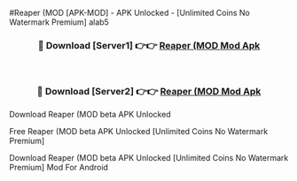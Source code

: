 #Reaper (MOD [APK-MOD] - APK Unlocked - [Unlimited Coins No Watermark Premium] alab5



<div align="center">

<h3>🔴 Download [Server1] 👉👉 <a href="https://momento.my/?title=Reaper_(MOD">Reaper (MOD Mod Apk</a></h3><br>

<h3>🔴 Download [Server2] 👉👉 <a href="https://momento.my/?title=Reaper_(MOD">Reaper (MOD Mod Apk</a></h3>
</div>



Download Reaper (MOD beta APK Unlocked

Free Reaper (MOD beta APK Unlocked [Unlimited Coins No Watermark Premium]

Download Reaper (MOD beta APK Unlocked [Unlimited Coins No Watermark Premium] Mod For Android
